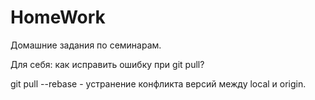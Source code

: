 # HomeWork
Домашние задания по семинарам.


Для себя: как исправить ошибку при git pull?

git pull --rebase - устранение конфликта версий между local и origin.